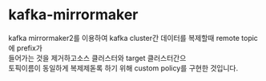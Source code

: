 # kafka-mirrormaker

kafka mirrormaker2를 이용하여 kafka cluster간 데이터를 복제할때 remote topic에 prefix가  
들어가는 것을 제거하고소스 클러스터와 target 클러스터간으  
토픽이름이 동일하게 복제제돋록 하기 위해 custom policy를 구현한 것입니다.  

